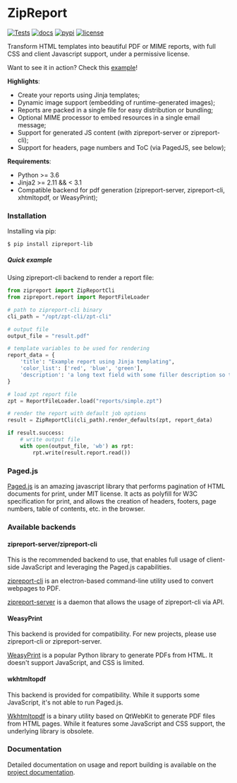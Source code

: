 # ZipReport

[![Tests](https://github.com/zipreport/zipreport/workflows/Tests/badge.svg?branch=master)](https://github.com/zipreport/zipreport/actions)
[![docs](https://readthedocs.org/projects/zipreport/badge/?version=latest)](https://zipreport.readthedocs.io/en/latest/)
[![pypi](https://img.shields.io/pypi/v/zipreport-lib.svg)](https://pypi.org/project/zipreport-lib/)
[![license](https://img.shields.io/pypi/l/zipreport-lib.svg)](https://github.com/zipreport/zipreport/blob/master/LICENSE)

Transform HTML templates into beautiful PDF or MIME reports, with full CSS and client Javascript support, under a
permissive license.

Want to see it in action? Check this [example](docs/samples/pagedjs.pdf)!

**Highlights**:

- Create your reports using Jinja templates;
- Dynamic image support (embedding of runtime-generated images);
- Reports are packed in a single file for easy distribution or bundling;
- Optional MIME processor to embed resources in a single email message;
- Support for generated JS content (with zipreport-server or zipreport-cli);
- Support for headers, page numbers and ToC (via PagedJS, see below);

**Requirements**:

- Python >= 3.6
- Jinja2 >= 2.11 && < 3.1 
- Compatible backend for pdf generation (zipreport-server, zipreport-cli, xhtmltopdf, or WeasyPrint);

### Installation

Installing via pip:
```shell script
$ pip install zipreport-lib
```

##### Quick example

Using zipreport-cli backend to render a report file:
```python
from zipreport import ZipReportCli
from zipreport.report import ReportFileLoader

# path to zipreport-cli binary
cli_path = "/opt/zpt-cli/zpt-cli"

# output file
output_file = "result.pdf"

# template variables to be used for rendering
report_data = {
	'title': "Example report using Jinja templating",
	'color_list': ['red', 'blue', 'green'],
	'description': 'a long text field with some filler description so the page isn\'t that empty',
}

# load zpt report file
zpt = ReportFileLoader.load("reports/simple.zpt")

# render the report with default job options
result = ZipReportCli(cli_path).render_defaults(zpt, report_data)

if result.success:
	# write output file
	with open(output_file, 'wb') as rpt:
		rpt.write(result.report.read())
```  

### Paged.js

[Paged.js](https://www.pagedjs.org/) is an amazing javascript library that performs pagination of HTML documents for print,
under MIT license. It acts as polyfill for W3C specification for print, and allows the creation of headers, footers,
page numbers, table of contents, etc. in the browser.

### Available backends

#### zipreport-server/zipreport-cli

This is the recommended backend to use, that enables full usage of client-side JavaScript and leveraging the Paged.js
capabilities.

[zipreport-cli](https://github.com/zipreport/zipreport-cli) is an electron-based command-line utility used to convert
webpages to PDF.

[zipreport-server](https://github.com/zipreport/zipreport-server) is a daemon that allows the usage of zipreport-cli via API. 

#### WeasyPrint

This backend is provided for compatibility. For new projects, please use zipreport-cli or zipreport-server.

[WeasyPrint](https://weasyprint.org/) is a popular Python library to generate PDFs from HTML. It doesn't support JavaScript,
and CSS is limited. 

#### wkhtmltopdf

This backend is provided for compatibility. While it supports some JavaScript, it's not able to run Paged.js.

[Wkhtmltopdf](https://wkhtmltopdf.org/) is a binary utility based on QtWebKit to generate PDF files from HTML pages.
While it features some JavaScript and CSS support, the underlying library is obsolete.


### Documentation

Detailed documentation on usage and report building is available on the [project documentation](https://zipreport.readthedocs.io/en/latest/).


